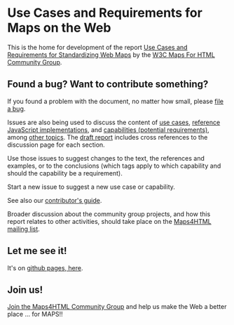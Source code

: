 # Use Cases and Requirements for Maps on the Web

This is the home for development of the report [Use Cases and Requirements for Standardizing Web Maps](https://maps4html.org/HTML-Map-Element-UseCases-Requirements/)
by the [W3C Maps For HTML Community Group](https://www.w3.org/community/maps4html/).

## Found a bug? Want to contribute something?
If you found a problem with the document, no matter how small,
please [file a bug](https://github.com/Maps4HTML/HTML-Map-Element-UseCases-Requirements/issues).

Issues are also being used to discuss the content of
[use cases](https://github.com/Maps4HTML/HTML-Map-Element-UseCases-Requirements/issues?q=is%3Aissue+is%3Aopen+label%3A%22discussion%3A+use+case%22),
[reference JavaScript implementations](https://github.com/Maps4HTML/HTML-Map-Element-UseCases-Requirements/issues?q=is%3Aopen+is%3Aissue+label%3A%22discussion%3A+sample+JS+tool%22),
and [capabilities (potential requirements)](https://github.com/Maps4HTML/HTML-Map-Element-UseCases-Requirements/issues?q=is%3Aissue+is%3Aopen+label%3A%22discussion%3A+capability%22),
among [other topics](https://github.com/Maps4HTML/HTML-Map-Element-UseCases-Requirements/issues?&q=is%3Aissue+is%3Aopen+-label%3A%22discussion%3A+use+case%22+-label%3A%22discussion%3A+capability%22+-label%3A%22discussion%3A+sample+JS+tool%22).
The [draft report](https://maps4html.org/HTML-Map-Element-UseCases-Requirements/)
includes cross references to the discussion page for each section.

Use those issues to suggest changes to the text, the references and examples, or to the conclusions (which tags apply to which capability and should the capability be a requirement).

Start a new issue to suggest a new use case or capability.

See also our [contributor's guide](CONTRIBUTING.md).

Broader discussion about the community group projects,
and how this report relates to other activities,
should take place on the [Maps4HTML mailing list](mailto:public-maps4html@w3.org).

## Let me see it!
It's on [github pages, here](https://maps4html.org/HTML-Map-Element-UseCases-Requirements/).

## Join us!
[Join the Maps4HTML Community Group](https://www.w3.org/community/maps4html/) and help us make the Web a better place ... for MAPS!!
